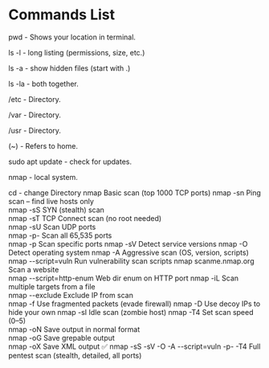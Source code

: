 # Commands List

pwd - Shows your location in terminal.

ls -l - long listing (permissions, size, etc.)

ls -a - show hidden files (start with .)

ls -la - both together.

/etc - Directory.

/var - Directory.

/usr - Directory.

(~) - Refers to home.

sudo apt update - check for updates.

nmap - local system.

cd - change Directory
nmap	Basic scan (top 1000 TCP ports)	
nmap -sn	Ping scan – find live hosts only	
nmap -sS	SYN (stealth) scan	
nmap -sT	TCP Connect scan (no root needed)	
nmap -sU	Scan UDP ports	
nmap -p-	Scan all 65,535 ports	
nmap -p	        Scan specific ports	
nmap -sV	Detect service versions	
nmap -O	        Detect operating system	
nmap -A	        Aggressive scan (OS, version, scripts)	
nmap --script=vuln	Run vulnerability scan scripts
nmap scanme.nmap.org	Scan a website	
nmap --script=http-enum	      Web dir enum on HTTP port
nmap -iL	Scan multiple targets from a file	
nmap --exclude	Exclude IP from scan	
nmap -f	        Use fragmented packets (evade firewall)	
nmap -D	        Use decoy IPs to hide your own
nmap -sI	Idle scan (zombie host)	
nmap -T4	Set scan speed (0–5)	
nmap -oN	Save output in normal format	 
nmap -oG	Save grepable output	
nmap -oX	Save XML output	
✅ nmap -sS -sV -O -A --script=vuln -p- -T4	Full pentest scan (stealth, detailed, all ports)	
